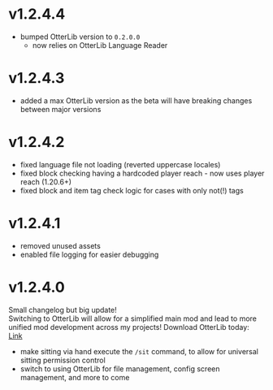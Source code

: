 # v1.2.4.4
* bumped OtterLib version to `0.2.0.0`
  * now relies on OtterLib Language Reader

# v1.2.4.3
* added a max OtterLib version as the beta will have breaking changes between major versions

# v1.2.4.2
* fixed language file not loading (reverted uppercase locales)
* fixed block checking having a hardcoded player reach - now uses player reach (1.20.6+)
* fixed block and item tag check logic for cases with only not(!) tags

# v1.2.4.1
* removed unused assets
* enabled file logging for easier debugging

# v1.2.4.0
Small changelog but big update!
\
Switching to OtterLib will allow for a simplified main mod and lead to more unified mod development across my projects! Download OtterLib today: [Link](https://modrinth.com/mod/otterlib)
* make sitting via hand execute the `/sit` command, to allow for universal sitting permission control
* switch to using OtterLib for file management, config screen management, and more to come